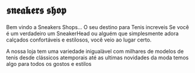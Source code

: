# 𝖘𝖓𝖊𝖆𝖐𝖊𝖗𝖘 𝖘𝖍𝖔𝖕

Bem  vindo a Sneakers Shops... O seu destino para Tenis increveis
 Se você é um verdadeiro um SneakerHead ou alguém que simplesmente adora calçados confortáveis e estilosos, você veio ao lugar certo.


A nossa loja tem uma variedade inigualàvel com milhares de modelos de tenis desde clássicos atemporais até as ultimas novidades da moda
temos algo para todos os gostos e estilos
